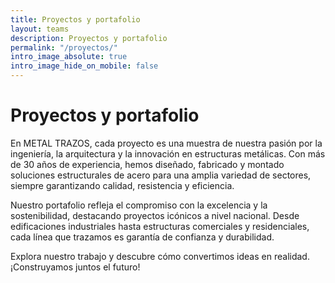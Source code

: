 ```yaml
---
title: Proyectos y portafolio
layout: teams
description: Proyectos y portafolio
permalink: "/proyectos/"
intro_image_absolute: true
intro_image_hide_on_mobile: false
---
```


# Proyectos y portafolio

En METAL TRAZOS, cada proyecto es una muestra de nuestra pasión por la ingeniería, la arquitectura y la innovación en estructuras metálicas. Con más de 30 años de experiencia, hemos diseñado, fabricado y montado soluciones estructurales de acero para una amplia variedad de sectores, siempre garantizando calidad, resistencia y eficiencia.

Nuestro portafolio refleja el compromiso con la excelencia y la sostenibilidad, destacando proyectos icónicos a nivel nacional. Desde edificaciones industriales hasta estructuras comerciales y residenciales, cada línea que trazamos es garantía de confianza y durabilidad.

Explora nuestro trabajo y descubre cómo convertimos ideas en realidad. ¡Construyamos juntos el futuro!
